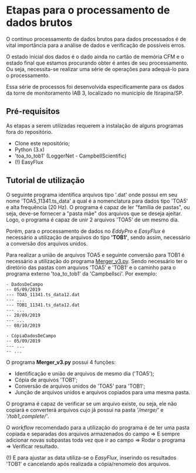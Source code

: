# Etapas para o processamento de dados brutos
O contínuo processamento de dados brutos para dados processados é de vital importância para a análise de dados e verificação de possíveis erros.

O estado inicial dos dados é o dado ainda no cartão de memória CFM e o estado final que estamos procurando obter é antes de seu processamento. Ou seja, necessita-se realizar uma série de operações para adequá-lo para o processamento.

Essa série de processos foi desenvolvida especificamente para os dados da torre de monitoramento IAB 3, localizado no município de Itirapina/SP.

## Pré-requisitos
As etapas a serem utilizadas requerem a instalação de alguns programas fora do repositório.

- Clone este repositório;
- Python (3.x)
- 'toa_to_tob1' (LoggerNet - CampbellScientific)
- (!) EasyFlux

## Tutorial de utilização
O seguinte programa identifica arquivos tipo '.dat' onde possui em seu nome 'TOA5_11341.ts_data' a qual é a nomenclatura para dados tipo 'TOA5' e alta frequência (20 Hz). O programa é capaz de ler "família de pastas", ou seja, deve-se fornecer a "pasta mãe" dos arquivos que se deseja ajeitar. Logo, o programa é capaz de unir 2 arquivos 'TOA5' de um mesmo dia.

Porém, para o processamento de dados no *EddyPro* e *EasyFlux* é necessário a utilização de arquivos do tipo **'TOB1'**, sendo assim, necessário a conversão dos arquivos unidos.

Para realizar a união de arquivos TOA5 e seguinte conversão para TOB1 é necessário a utilização do programa [Merger_v3.py](https://github.com/alexnaoki/EC-LHC/blob/master/raw_data_management/Merger_v3.py). Sendo necessário ter o diretório das pastas com arquivos 'TOA5' e 'TOB1' e o caminho para o programa externo 'toa_to_tob1' da 'Campbellsci'. Por exemplo:

```
- DadosDeCampo
-- 05/09/2019
--- TOA5_11341.ts_data12.dat
--- ...
--- TOB1_11341.ts_data12.dat
--- ...
-- 20/09/2019
--- ...
-- 08/10/2019

- CópiaDadosDeCampo
-- 05/09/2019
--- ...
-- ...
```

O programa **Merger_v3.py** possui 4 funções:
- Identificação e união de arquivos de mesmo dia ('TOA5');
- Cópia de arquivos 'TOB1';
- Conversão de arquivos unidos de 'TOA5' para 'TOB1';
- Junção de arquivos unidos e arquivos copiados para uma mesma pasta.

O programa é capaz de verificar se um arquivo existe, ou seja, ele não copiará e converterá arquivos cujo já possui na pasta *'/merge/'* e *'/tob1_complete/'*.

O *workflow* recomendado para a utilização do programa é de ter uma pasta copiada e separadas dos arquivos armazenados do campo => E sempre adicionar novas subpastas toda vez que ir ao campo => Rodar o programa => Verificar resultado.

(!) E para ajustar as data utiliza-se o *EasyFlux*, inserindo os resultados 'TOB1' e cancelando após realizada a cópia/renomeio dos arquivos.
